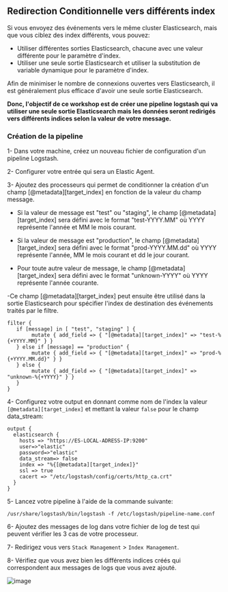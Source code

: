 ## Redirection Conditionnelle vers différents index

Si vous envoyez des événements vers le même cluster Elasticsearch, mais que vous ciblez des index différents, vous pouvez: 

- Utiliser différentes sorties Elasticsearch, chacune avec une valeur différente pour le paramètre d'index.
- Utiliser une seule sortie Elasticsearch et utiliser la substitution de variable dynamique pour le paramètre d'index.

Afin de minimiser le nombre de connexions ouvertes vers Elasticsearch, il est généralement plus efficace d'avoir une seule sortie Elasticsearch. 

**Donc, l'objectif de ce workshop est de créer une pipeline logstash qui va utiliser une seule sortie Elasticsearch mais les données seront redirigés vers différents indices selon la valeur de votre message.**

### Création de la pipeline

1- Dans votre machine, créez un nouveau fichier de configuration d'un pipeline Logstash.

2- Configurer votre entrée qui sera un Elastic Agent.

3- Ajoutez des processeurs qui permet de conditionner la création d'un champ [@metadata][target_index] en fonction de la valeur du champ message. 

- Si la valeur de message est "test" ou "staging", le champ [@metadata][target_index] sera défini avec le format "test-YYYY.MM" où YYYY représente l'année et MM le mois courant. 

- Si la valeur de message est "production", le champ [@metadata][target_index] sera défini avec le format "prod-YYYY.MM.dd" où YYYY représente l'année, MM le mois courant et dd le jour courant. 

- Pour toute autre valeur de message, le champ [@metadata][target_index] sera défini avec le format "unknown-YYYY" où YYYY représente l'année courante. 

-Ce champ [@metadata][target_index] peut ensuite être utilisé dans la sortie Elasticsearch pour spécifier l'index de destination des événements traités par le filtre.

```
filter {
   if [message] in [ "test", "staging" ] {
        mutate { add_field => { "[@metadata][target_index]" => "test-%{+YYYY.MM}" } }
   } else if [message] == "production" {
        mutate { add_field => { "[@metadata][target_index]" => "prod-%{+YYYY.MM.dd}" } }
   } else {
        mutate { add_field => { "[@metadata][target_index]" => "unknown-%{+YYYY}" } }
   }
}
```

4- Configurez votre output en donnant comme nom de l'index la valeur `[@metadata][target_index]` et mettant la valeur `false` pour le champ data_stream:

```
output {
  elasticsearch {
    hosts => "https://ES-LOCAL-ADRESS-IP:9200"
    user=>"elastic"
    password=>"elastic"
    data_stream=> false
    index => "%{[@metadata][target_index]}"
    ssl => true
    cacert => "/etc/logstash/config/certs/http_ca.crt"
  }
}
```

5- Lancez votre pipeline à l'aide de la commande suivante: 

```
/usr/share/logstash/bin/logstash -f /etc/logstash/pipeline-name.conf
```

6- Ajoutez des messages de log dans votre fichier de log de test qui peuvent vérifier les 3 cas de votre processeur.

7- Redirigez vous vers `Stack Management` > `Index Management`.

8- Vérifiez que vous avez bien les différents indices créés qui correspondent aux messages de logs que vous avez ajouté.

![image](https://github.com/kplr-training/Elastic-Ingest/assets/123748177/a8b22afb-1841-44f3-a2d9-9ef679c56134)

